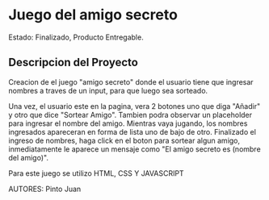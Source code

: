 <h1>Juego del amigo secreto</h1>

Estado: Finalizado, Producto Entregable.

<h2>Descripcion del Proyecto</h2>
Creacion de el juego "amigo secreto" donde el usuario tiene que ingresar nombres a traves de un input, para que luego sea sorteado.

Una vez, el usuario este en la pagina, vera 2 botones uno que diga "Añadir" y otro que dice "Sortear Amigo". Tambien podra observar un placeholder para ingresar el nombre del amigo. Mientras vaya jugando, los nombres ingresados apareceran en forma de lista uno de bajo de otro. Finalizado el ingreso de nombres, haga click en el boton para sortear algun amigo, inmediatamente le aparece un mensaje como "El amigo secreto es (nombre del amigo)".

Para este juego se utilizo HTML, CSS Y JAVASCRIPT

AUTORES: Pinto Juan
